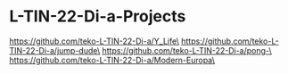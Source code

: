 # L-TIN-22-Di-a-Projects
https://github.com/teko-L-TIN-22-Di-a/Y_Life\
https://github.com/teko-L-TIN-22-Di-a/jump-dude\
https://github.com/teko-L-TIN-22-Di-a/pong-\
https://github.com/teko-L-TIN-22-Di-a/Modern-Europa\
